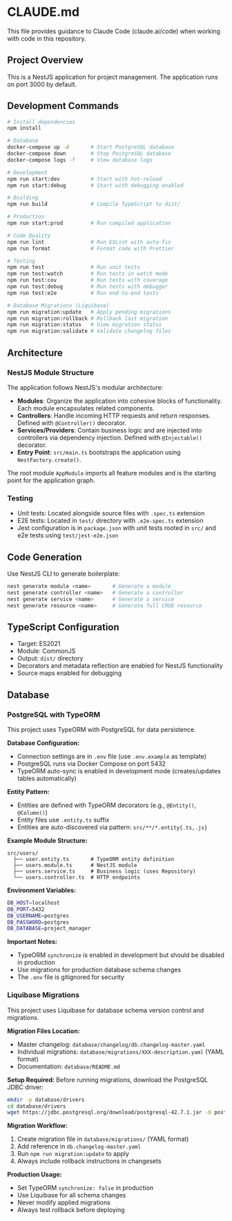 # CLAUDE.md

This file provides guidance to Claude Code (claude.ai/code) when working with code in this repository.

## Project Overview

This is a NestJS application for project management. The application runs on port 3000 by default.

## Development Commands

```bash
# Install dependencies
npm install

# Database
docker-compose up -d       # Start PostgreSQL database
docker-compose down        # Stop PostgreSQL database
docker-compose logs -f     # View database logs

# Development
npm run start:dev          # Start with hot-reload
npm run start:debug        # Start with debugging enabled

# Building
npm run build              # Compile TypeScript to dist/

# Production
npm run start:prod         # Run compiled application

# Code Quality
npm run lint               # Run ESLint with auto-fix
npm run format             # Format code with Prettier

# Testing
npm run test               # Run unit tests
npm run test:watch         # Run tests in watch mode
npm run test:cov           # Run tests with coverage
npm run test:debug         # Run tests with debugger
npm run test:e2e           # Run end-to-end tests

# Database Migrations (Liquibase)
npm run migration:update   # Apply pending migrations
npm run migration:rollback # Rollback last migration
npm run migration:status   # View migration status
npm run migration:validate # Validate changelog files
```

## Architecture

### NestJS Module Structure

The application follows NestJS's modular architecture:

- **Modules**: Organize the application into cohesive blocks of functionality. Each module encapsulates related components.
- **Controllers**: Handle incoming HTTP requests and return responses. Defined with `@Controller()` decorator.
- **Services/Providers**: Contain business logic and are injected into controllers via dependency injection. Defined with `@Injectable()` decorator.
- **Entry Point**: `src/main.ts` bootstraps the application using `NestFactory.create()`.

The root module `AppModule` imports all feature modules and is the starting point for the application graph.

### Testing

- Unit tests: Located alongside source files with `.spec.ts` extension
- E2E tests: Located in `test/` directory with `.e2e-spec.ts` extension
- Jest configuration is in `package.json` with unit tests rooted in `src/` and e2e tests using `test/jest-e2e.json`

## Code Generation

Use NestJS CLI to generate boilerplate:

```bash
nest generate module <name>       # Generate a module
nest generate controller <name>   # Generate a controller
nest generate service <name>      # Generate a service
nest generate resource <name>     # Generate full CRUD resource
```

## TypeScript Configuration

- Target: ES2021
- Module: CommonJS
- Output: `dist/` directory
- Decorators and metadata reflection are enabled for NestJS functionality
- Source maps enabled for debugging

## Database

### PostgreSQL with TypeORM

This project uses TypeORM with PostgreSQL for data persistence.

**Database Configuration:**
- Connection settings are in `.env` file (use `.env.example` as template)
- PostgreSQL runs via Docker Compose on port 5432
- TypeORM auto-sync is enabled in development mode (creates/updates tables automatically)

**Entity Pattern:**
- Entities are defined with TypeORM decorators (e.g., `@Entity()`, `@Column()`)
- Entity files use `.entity.ts` suffix
- Entities are auto-discovered via pattern: `src/**/*.entity{.ts,.js}`

**Example Module Structure:**
```
src/users/
  ├── user.entity.ts       # TypeORM entity definition
  ├── users.module.ts      # NestJS module
  ├── users.service.ts     # Business logic (uses Repository)
  └── users.controller.ts  # HTTP endpoints
```

**Environment Variables:**
```bash
DB_HOST=localhost
DB_PORT=5432
DB_USERNAME=postgres
DB_PASSWORD=postgres
DB_DATABASE=project_manager
```

**Important Notes:**
- TypeORM `synchronize` is enabled in development but should be disabled in production
- Use migrations for production database schema changes
- The `.env` file is gitignored for security

### Liquibase Migrations

This project uses Liquibase for database schema version control and migrations.

**Migration Files Location:**
- Master changelog: `database/changelog/db.changelog-master.yaml`
- Individual migrations: `database/migrations/XXX-description.yaml` (YAML format)
- Documentation: `database/README.md`

**Setup Required:**
Before running migrations, download the PostgreSQL JDBC driver:
```bash
mkdir -p database/drivers
cd database/drivers
wget https://jdbc.postgresql.org/download/postgresql-42.7.1.jar -O postgresql.jar
```

**Migration Workflow:**
1. Create migration file in `database/migrations/` (YAML format)
2. Add reference in `db.changelog-master.yaml`
3. Run `npm run migration:update` to apply
4. Always include rollback instructions in changesets

**Production Usage:**
- Set TypeORM `synchronize: false` in production
- Use Liquibase for all schema changes
- Never modify applied migrations
- Always test rollback before deploying
